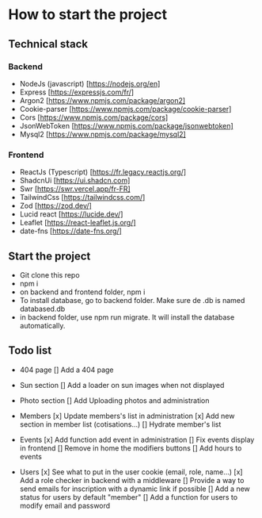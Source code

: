 # How to start the project

## Technical stack

### Backend

- NodeJs (javascript) [https://nodejs.org/en]
- Express [https://expressjs.com/fr/]
- Argon2 [https://www.npmjs.com/package/argon2]
- Cookie-parser [https://www.npmjs.com/package/cookie-parser]
- Cors [https://www.npmjs.com/package/cors]
- JsonWebToken [https://www.npmjs.com/package/jsonwebtoken]
- Mysql2 [https://www.npmjs.com/package/mysql2]

### Frontend

- ReactJs (Typescript) [https://fr.legacy.reactjs.org/]
- ShadcnUi [https://ui.shadcn.com]
- Swr [https://swr.vercel.app/fr-FR]
- TailwindCss [https://tailwindcss.com/]
- Zod [https://zod.dev/]
- Lucid react [https://lucide.dev/]
- Leaflet [https://react-leaflet.js.org/]
- date-fns [https://date-fns.org/]

## Start the project

- Git clone this repo
- npm i
- on backend and frontend folder, npm i
- To install database, go to backend folder. Make sure de .db is named databased.db
- in backend folder, use npm run migrate. It will install the database automatically.

## Todo list

- 404 page
[] Add a 404 page

- Sun section
[] Add a loader on sun images when not displayed

- Photo section
[] Add Uploading photos and administration

- Members
[x] Update members's list in administration
[x] Add new section in member list (cotisations...)
[] Hydrate member's list

- Events
[x] Add function add event in administration
[] Fix events display in frontend
[] Remove in home the modifiers buttons
[] Add hours to events

- Users
[x] See what to put in the user cookie (email, role, name...)
[x] Add a role checker in backend with a middleware
[] Provide a way to send emails for inscription with a dynamic link if possible
[] Add a new status for users by default "member"
[] Add a function for users to modify email and password
